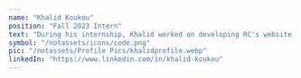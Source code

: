 ```yaml
---
name: "Khalid Koukou"
position: "Fall 2023 Intern"
text: "During his internship, Khalid worked on developing RC's website and participated in the creation of the RC monitoring app. Additionally, he was involved in managing a well renovation project in Tassdert."
symbol: "/notassets/icons/code.png"
pic: "/notassets/Profile Pics/khalidprofile.webp"
linkedIn: "https://www.linkedin.com/in/khalid-koukou"
---
```

